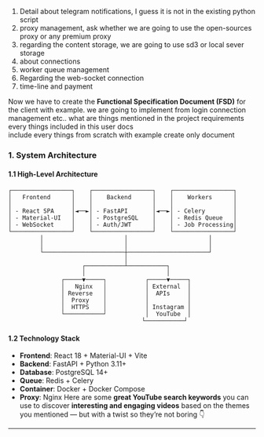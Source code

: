 1. Detail about telegram notifications, I guess it is not in the existing python script
2. proxy management, ask whether we are going to use the open-sources proxy or any premium proxy
3. regarding the content storage, we are going to use sd3 or local sever storage
4. about  connections
5. worker queue management
6. Regarding the web-socket connection
7. time-line and payment

Now we have to create the **Functional Specification Document (FSD)** for the client  with example. 
we are going to implement 
from login connection management etc.. what are things mentioned in the project requirements every things included in this user docs  
include every things from scratch with example
create only document




### 1. System Architecture

#### 1.1 High-Level Architecture
```
┌─────────────────┐    ┌─────────────────┐    ┌─────────────────┐
│   Frontend      │    │    Backend      │    │    Workers      │
│                 │    │                 │    │                 │
│ - React SPA     │◄──►│ - FastAPI       │◄──►│ - Celery        │
│ - Material-UI   │    │ - PostgreSQL    │    │ - Redis Queue   │
│ - WebSocket     │    │ - Auth/JWT      │    │ - Job Processing│
└─────────────────┘    └─────────────────┘    └─────────────────┘
         │                       │                       │
         │                       │                       │
         └───────────────────────┼───────────────────────┘
                                 │
                     ┌───────────┴───────────┐
                     │                       │
               ┌─────▼─────┐           ┌─────▼─────┐
               │   Nginx   │           │ External  │
               │ Reverse   │           │  APIs     │
               │  Proxy    │           │           │
               │  HTTPS    │           │ Instagram │
               └───────────┘           │  YouTube  │
                                      └───────────┘
```

#### 1.2 Technology Stack
- **Frontend**: React 18 + Material-UI + Vite
- **Backend**: FastAPI + Python 3.11+
- **Database**: PostgreSQL 14+
- **Queue**: Redis + Celery
- **Container**: Docker + Docker Compose
- **Proxy**: Nginx
Here are some **great YouTube search keywords** you can use to discover **interesting and engaging videos** based on the themes you mentioned — but with a twist so they’re not boring 👇

---

